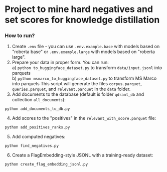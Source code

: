 # Project to mine hard negatives and set scores for knowledge distillation

### How to run?
1. Create `.env` file - you can use `.env.example.base` with models based on "roberta base" or `.env.example.large` with models based on "roberta large".
2. Prepare your data in proper form. You can run:
    <br>a) `python to_huggingface_dataset.py` to transform `data/input.jsonl` into parquets
    <br>b) `python msmarco_to_huggingface_dataset.py` to transform MS Marco into parquets
This script will generate the files `corpus.parquet`, `queries.parquet`, and `relevant.parquet` in the `data` folder.
3. Add documents to the database (default is folder `qdrant_db` and collection `all_documents`):
```shell
python add_documents_to_db.py
```
4. Add scores to the "positives" in the `relevant_with_score.parquet` file:
```shell
python add_positives_ranks.py
```
5. Add computed negatives:
```shell
python find_negatives.py
```
6. Create a FlagEmbedding-style JSONL with a training-ready dataset:
```shell
python create_flag_embedding_jsonl.py
```